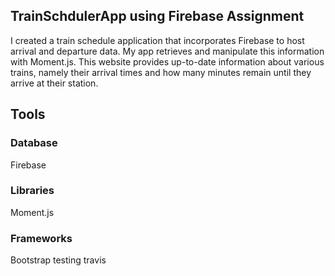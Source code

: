 ## TrainSchdulerApp using Firebase Assignment 

I created a train schedule application that incorporates Firebase to host arrival and departure data. My app retrieves and manipulate this information with Moment.js. This website provides up-to-date information about various trains, namely their arrival times and how many minutes remain until they arrive at their station.


## Tools
### Database

Firebase
### Libraries

Moment.js
### Frameworks

Bootstrap
testing travis
